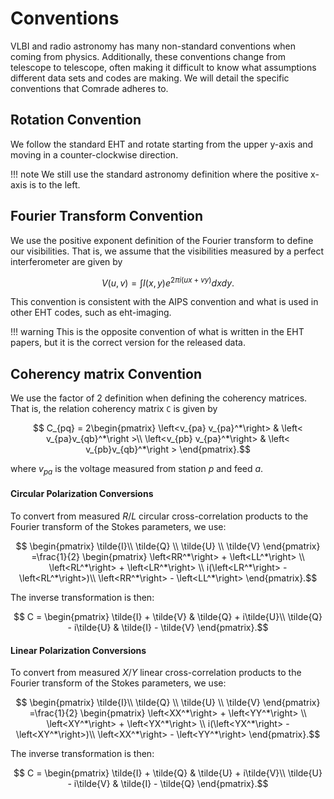 # Conventions

VLBI and radio astronomy has many non-standard conventions when coming from physics. Additionally, these conventions change from telescope to telescope, often making it difficult 
to know what assumptions different data sets and codes are making. We will detail the 
specific conventions that Comrade adheres to.


## Rotation Convention

We follow the standard EHT and rotate starting from the upper y-axis and moving in a counter-clockwise direction. 

!!! note
    We still use the standard astronomy definition where the positive x-axis is to the left.


## Fourier Transform Convention

We use the positive exponent definition of the Fourier transform to define our visibilities. That is, we assume that the visibilities measured by a perfect interferometer are given by
```math
 V(u, v) = \int I(x, y)e^{2\pi i(ux + vy)}dx dy.
```
This convention is consistent with the AIPS convention and what is used in other EHT codes, such as eht-imaging. 

!!! warning
    This is the opposite convention of what is written in the EHT papers, but it is the correct version for the released data.


## Coherency matrix Convention

We use the factor of 2 definition when defining the coherency matrices. That is, the relation coherency matrix `C` is given by

```math
  C_{pq} = 
  2\begin{pmatrix}
    \left<v_{pa} v_{pa}^*\right> & \left< v_{pa}v_{qb}^*\right >\\
    \left<v_{pb} v_{pa}^*\right> & \left< v_{pb}v_{qb}^*\right >
  \end{pmatrix}.
```

where $v_{pa}$ is the voltage measured from station $p$ and feed $a$.

#### Circular Polarization Conversions

To convert from measured $R/L$ circular cross-correlation products to the Fourier transform of the Stokes parameters, we use:

```math
  \begin{pmatrix}
      \tilde{I}\\ \tilde{Q} \\ \tilde{U} \\ \tilde{V}
  \end{pmatrix}
  =\frac{1}{2}
  \begin{pmatrix}
     \left<RR^*\right> + \left<LL^*\right> \\
     \left<RL^*\right> + \left<LR^*\right> \\
     i(\left<LR^*\right> - \left<RL^*\right>)\\
     \left<RR^*\right> - \left<LL^*\right>
  \end{pmatrix}.
```

The inverse transformation is then:

```math
  C = 
  \begin{pmatrix}
     \tilde{I} + \tilde{V}  & \tilde{Q} + i\tilde{U}\\
     \tilde{Q} - i\tilde{U} & \tilde{I} - \tilde{V}
  \end{pmatrix}.
```

#### Linear Polarization Conversions

To convert from measured $X/Y$ linear cross-correlation products to the Fourier transform of the Stokes parameters, we use:

```math
  \begin{pmatrix}
      \tilde{I}\\ \tilde{Q} \\ \tilde{U} \\ \tilde{V}
  \end{pmatrix}
  =\frac{1}{2}
  \begin{pmatrix}
     \left<XX^*\right> + \left<YY^*\right> \\
     \left<XY^*\right> + \left<YX^*\right> \\
     i(\left<YX^*\right> - \left<XY^*\right>)\\
     \left<XX^*\right> - \left<YY^*\right>
  \end{pmatrix}.
```

The inverse transformation is then:

```math
  C = 
  \begin{pmatrix}
     \tilde{I} + \tilde{Q}  & \tilde{U} + i\tilde{V}\\
     \tilde{U} - i\tilde{V} & \tilde{I} - \tilde{Q}
  \end{pmatrix}.
```
